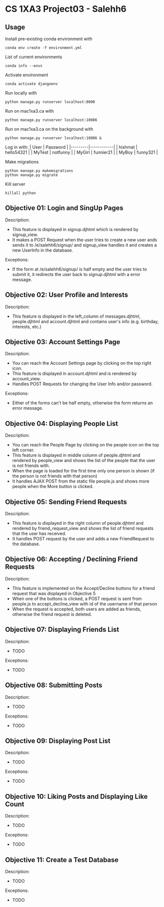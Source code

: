 # CS 1XA3 Project03 - Salehh6

## Usage

Install pre-existing conda environment with

    conda env create -f environment.yml

List of current environments

    conda info --envs

Activate environment

    conda activate djangoenv

Run locally with

    python manage.py runserver localhost:8000

Run on mac1xa3.ca with

    python manage.py runserver localhost:10086

Run on mac1xa3.ca on the background with

    python manage.py runserver localhost:10086 &

Log in with:
| User    | Password   |
|---------|------------|
| hishmat | hello54321 |
| MyTest  | notfunny   |
| MyGirl  | funnier21  |
| MyBoy   | funny321   |

Make migrations

    python manage.py makemigrations
    python manage.py migrate

Kill server

    killall python

## Objective 01: Login and SingUp Pages

Description:
- This feature is displayed in signup.djhtml which is rendered by
signup_view.
- It makes a POST Request when the user tries to create a new user ands sends it to /e/salehh6/signup/ and signup_view handles it and creates a new UserInfo in the database.

Exceptions:
- If the form at /e/salehh6/signup/ is half empty and the user tries to submit it, it redirects the user back to signup.djhtml with a error message.

## Objective 02: User Profile and Interests

Description:
- This feature is displayed in the left_column of messages.djhtml, people.djhtml and account.djhtml and contains user's info (e.g. birthday, interests, etc.)

## Objective 03: Account Settings Page

Description:
- You can reach the Account Settings page by clicking on the top right icon.
- This feature is displayed in account.djhtml and is rendered by account_view.
- Handles POST Requests for changing the User Info and/or password.

Exceptions:
- Either of the forms can't be half empty, otherwise the form returns an error message.

## Objective 04: Displaying People List

Description:
- You can reach the People Page by clicking on the people icon on the top left corner.
- This feature is displayed in middle column of people.djhtml and rendered by people_view and shows the list of the people that the user is not friends with.
- When the page is loaded for the first time only one person is shown (if the person is not friends with that person)
- It handles AJAX POST from the static file people.js and shows more people when the More button is clicked.

## Objective 05: Sending Friend Requests

Description:
- This feature is displayed in the right column of people.djhtml and rendered by friend_request_view and shows the list of friend requests that the user has received.
- It handles POST request by the user and adds a new FriendRequest to the database.

## Objective 06: Accepting / Declining Friend Requests

Description:
- This feature is implemented on the Accept/Decline buttons for a friend request that was displayed in Objective 5
- When one of the buttons is clicked, a POST request is sent from people.js to  accept_decline_view with id of the username of that person
- When the request is accepted, both users are added as friends, otherwise the friend request is deleted.

## Objective 07: Displaying Friends List

Description:

* TODO

Exceptions:

* TODO

## Objective 08: Submitting Posts

Description:

* TODO

Exceptions:

* TODO

## Objective 09: Displaying Post List

Description:

* TODO

Exceptions:

* TODO

## Objective 10: Liking Posts and Displaying Like Count

Description:

* TODO

Exceptions:

* TODO

## Objective 11: Create a Test Database

Description:

* TODO

Exceptions:

* TODO
